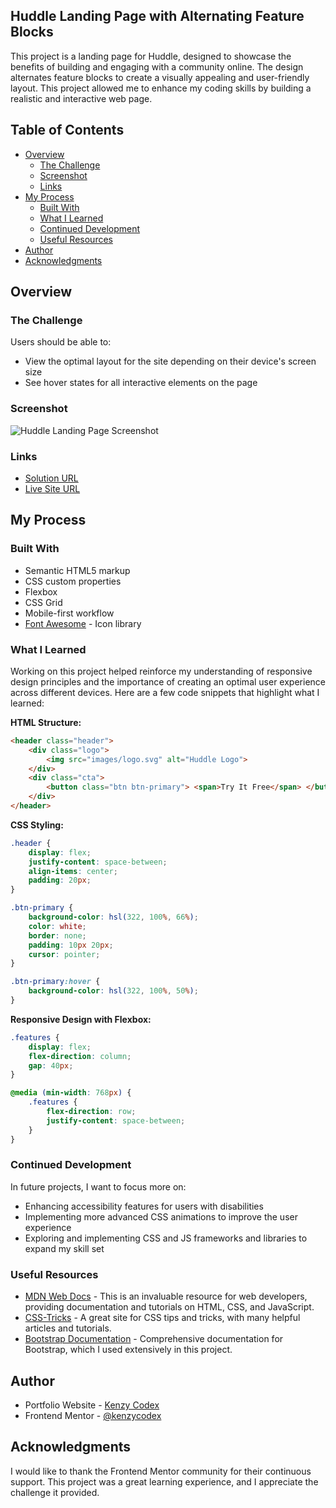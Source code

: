 ## Huddle Landing Page with Alternating Feature Blocks

This project is a landing page for Huddle, designed to showcase the benefits of building and engaging with a community online. The design alternates feature blocks to create a visually appealing and user-friendly layout. This project allowed me to enhance my coding skills by building a realistic and interactive web page.

## Table of Contents

- [Overview](#overview)
  - [The Challenge](#the-challenge)
  - [Screenshot](#screenshot)
  - [Links](#links)
- [My Process](#my-process)
  - [Built With](#built-with)
  - [What I Learned](#what-i-learned)
  - [Continued Development](#continued-development)
  - [Useful Resources](#useful-resources)
- [Author](#author)
- [Acknowledgments](#acknowledgments)

## Overview

### The Challenge

Users should be able to:

- View the optimal layout for the site depending on their device's screen size
- See hover states for all interactive elements on the page

### Screenshot

![Huddle Landing Page Screenshot](./images/screenshot.png)

### Links

- [Solution URL](https://www.frontendmentor.io/solutions/huddle-landing-page-with-alternating-feature-blocks-BQkTe_QzED)
- [Live Site URL](https://huddle-website-navy.vercel.app)

## My Process

### Built With

- Semantic HTML5 markup
- CSS custom properties
- Flexbox
- CSS Grid
- Mobile-first workflow
- [Font Awesome](https://fontawesome.com/) - Icon library

### What I Learned

Working on this project helped reinforce my understanding of responsive design principles and the importance of creating an optimal user experience across different devices. Here are a few code snippets that highlight what I learned:

**HTML Structure:**

```html
<header class="header">
    <div class="logo">
        <img src="images/logo.svg" alt="Huddle Logo">
    </div>
    <div class="cta">
        <button class="btn btn-primary"> <span>Try It Free</span> </button>
    </div>
</header>
```

**CSS Styling:**

```css
.header {
    display: flex;
    justify-content: space-between;
    align-items: center;
    padding: 20px;
}

.btn-primary {
    background-color: hsl(322, 100%, 66%);
    color: white;
    border: none;
    padding: 10px 20px;
    cursor: pointer;
}

.btn-primary:hover {
    background-color: hsl(322, 100%, 50%);
}
```

**Responsive Design with Flexbox:**

```css
.features {
    display: flex;
    flex-direction: column;
    gap: 40px;
}

@media (min-width: 768px) {
    .features {
        flex-direction: row;
        justify-content: space-between;
    }
}
```

### Continued Development

In future projects, I want to focus more on:

- Enhancing accessibility features for users with disabilities
- Implementing more advanced CSS animations to improve the user experience
- Exploring and implementing CSS and JS frameworks and libraries to expand my skill set

### Useful Resources

- [MDN Web Docs](https://developer.mozilla.org/en-US/) - This is an invaluable resource for web developers, providing documentation and tutorials on HTML, CSS, and JavaScript.
- [CSS-Tricks](https://css-tricks.com/) - A great site for CSS tips and tricks, with many helpful articles and tutorials.
- [Bootstrap Documentation](https://getbootstrap.com/docs/4.5/getting-started/introduction/) - Comprehensive documentation for Bootstrap, which I used extensively in this project.

## Author

- Portfolio Website - [Kenzy Codex](https://kenzycodex.vercel.app)
- Frontend Mentor - [@kenzycodex](https://www.frontendmentor.io/profile/kenzycodex)


## Acknowledgments

I would like to thank the Frontend Mentor community for their continuous support. This project was a great learning experience, and I appreciate the challenge it provided.
